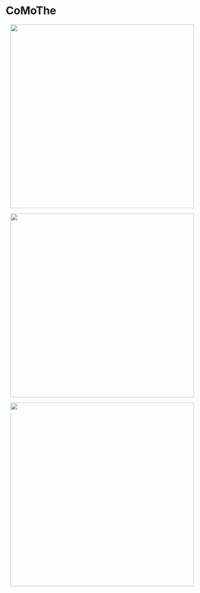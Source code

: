 # CoMoThe


<p align="center">
<img src="https://github.com/JamesUnicomb/CoMoThe/blob/master/figures/CollectiveMotion_0.001.gif" width="480" />
</p>

<p align="center">
<img src="https://github.com/JamesUnicomb/CoMoThe/blob/master/figures/CollectiveMotion_0.07.gif" width="480" />
</p>

<p align="center">
<img src="https://github.com/JamesUnicomb/CoMoThe/blob/master/figures/CollectiveMotion_0.2.gif" width="480" />
</p>
